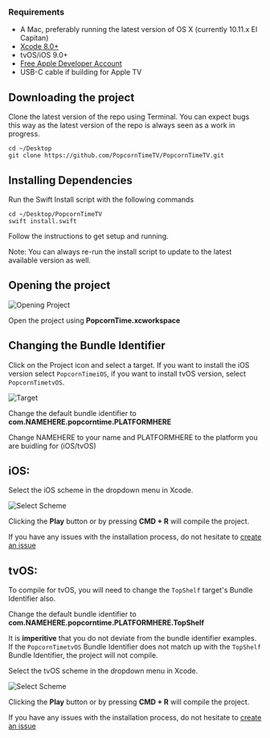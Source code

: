 ### Requirements

* A Mac, preferably running the latest version of OS X (currently 10.11.x El Capitan)
* [Xcode 8.0+](https://itunes.apple.com/app/xcode/id497799835)
* tvOS/iOS 9.0+
* [Free Apple Developer Account](https://developer.apple.com/enroll/)
* USB-C cable if building for Apple TV

## Downloading the project

Clone the latest version of the repo using Terminal. You can expect bugs this way as the latest version of the repo is always seen as a work in progress.

```
cd ~/Desktop
git clone https://github.com/PopcornTimeTV/PopcornTimeTV.git
```

## Installing Dependencies

Run the Swift Install script with the following commands
```
cd ~/Desktop/PopcornTimeTV
swift install.swift
```
Follow the instructions to get setup and running.

Note: You can always re-run the install script to update to the latest available version as well.

## Opening the project

![Opening Project](https://camo.githubusercontent.com/96d202cca8e912d77333b1fd2c21fbb440fd49e6/687474703a2f2f692e6375626575706c6f61642e636f6d2f384b6a5734672e706e67)

Open the project using **PopcornTime.xcworkspace**


## Changing the Bundle Identifier

Click on the Project icon and select a target. If you want to install the iOS version select `PopcornTimeiOS`, if you want to install tvOS version, select `PopcornTimetvOS`.

![Target](https://i.imgur.com/9DX63O0.png)

Change the default bundle identifier to **com.NAMEHERE.popcorntime.PLATFORMHERE**

Change NAMEHERE to your name and PLATFORMHERE to the platform you are buidling for (iOS/tvOS)

## iOS:

Select the iOS scheme in the dropdown menu in Xcode. 

![Select Scheme](https://i.imgur.com/108RPdu.png)

Clicking the **Play** button or by pressing **CMD + R** will compile the project.

If you have any issues with the installation process, do not hesitate to [create an issue](https://github.com/PopcornTimeTV/PopcornTimeTV/issues/new)

## tvOS:

To compile for tvOS, you will need to change the `TopShelf` target's Bundle Identifier also.

Change the default bundle identifier to **com.NAMEHERE.popcorntime.PLATFORMHERE.TopShelf**

It is **imperitive** that you do not deviate from the bundle identifier examples. If the `PopcornTimetvOS` Bundle Identifier does not match up with the `TopShelf` Bundle Identifier, the project will not compile.



Select the tvOS scheme in the dropdown menu in Xcode. 

![Select Scheme](https://i.imgur.com/2xBDM2T.png)

Clicking the **Play** button or by pressing **CMD + R** will compile the project.

If you have any issues with the installation process, do not hesitate to [create an issue](https://github.com/PopcornTimeTV/PopcornTimeTV/issues/new)
